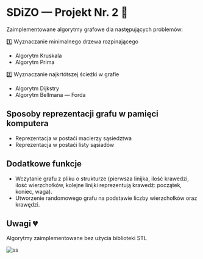 # SDiZO —  Projekt Nr. 2 🏁
Zaimplementowane algorytmy grafowe dla następujących problemów:   
  
1️⃣ Wyznaczanie minimalnego drzewa rozpinającego  
- Algorytm Kruskala  
- Algorytm Prima  

2️⃣ Wyznaczanie najkrtótszej ścieżki w grafie    
- Algorytm Dijkstry  
- Algorytm Bellmana — Forda    
## Sposoby reprezentacji grafu w pamięci komputera  
- Reprezentacja w postaći macierzy sąsiedztwa
- Reprezentacja w postaći listy sąsiadów
## Dodatkowe funkcje
- Wczytanie grafu z pliku o strukturze (pierwsza linijka, ilość krawedzi, ilość wierzchołków, kolejne linijki reprezentują krawedź: początek, koniec, waga).
- Utworzenie randomowego grafu na podstawie liczby wierzchołków oraz krawędzi.
## Uwagi 💔
Algorytmy zaimplementowane bez użycia biblioteki STL  
  
![ss](https://media.giphy.com/media/l3xxTjIXYy3gchiH3L/giphy.gif)

